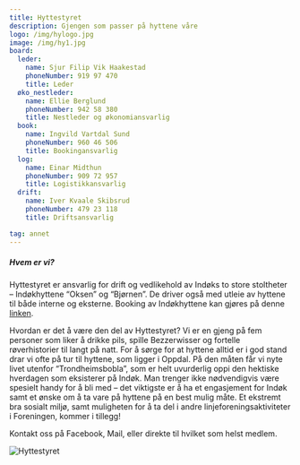 ```yaml
---
title: Hyttestyret
description: Gjengen som passer på hyttene våre
logo: /img/hylogo.jpg
image: /img/hy1.jpg
board:
  leder:
    name: Sjur Filip Vik Haakestad
    phoneNumber: 919 97 470
    title: Leder
  øko_nestleder:
    name: Ellie Berglund
    phoneNumber: 942 58 380
    title: Nestleder og økonomiansvarlig
  book:
    name: Ingvild Vartdal Sund
    phoneNumber: 960 46 506
    title: Bookingansvarlig
  log:
    name: Einar Midthun
    phoneNumber: 909 72 957
    title: Logistikkansvarlig
  drift:
    name: Iver Kvaale Skibsrud
    phoneNumber: 479 23 118
    title: Driftsansvarlig

tag: annet
---
```


##### Hvem er vi?

Hyttestyret er ansvarlig for drift og vedlikehold av Indøks to store stoltheter – Indøkhyttene “Oksen” og “Bjørnen”. De driver også med utleie av hyttene til både interne og eksterne. Booking av Indøkhyttene kan gjøres på denne [linken](https://www.indokntnu.no/cabins).

Hvordan er det å være den del av Hyttestyret? Vi er en gjeng på fem personer som liker å drikke pils, spille Bezzerwisser og fortelle røverhistorier til langt på natt. For å sørge for at hyttene alltid er i god stand drar vi ofte på tur til hyttene, som ligger i Oppdal. På den måten får vi nyte livet utenfor “Trondheimsbobla”, som er helt uvurderlig oppi den hektiske hverdagen som eksisterer på Indøk. Man trenger ikke nødvendigvis være spesielt handy for å bli med – det viktigste er å ha et engasjement for Indøk samt et ønske om å ta vare på hyttene på en best mulig måte. Et ekstremt bra sosialt miljø, samt muligheten for å ta del i andre linjeforeningsaktiviteter i Foreningen, kommer i tillegg!

Kontakt oss på Facebook, Mail, eller direkte til hvilket som helst medlem.

![Hyttestyret](/img/hy2.jpg)
